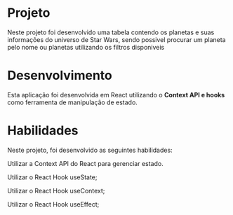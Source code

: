# Projeto
Neste projeto foi desenvolvido uma tabela contendo os planetas e suas informações do universo de Star Wars, sendo possivel procurar um planeta pelo nome
ou planetas utilizando os filtros disponiveis

# Desenvolvimento
Esta aplicação foi desenvolvida em React utilizando o <strong>Context API e hooks</strong> como ferramenta de manipulação de estado.

# Habilidades
Neste projeto, foi desenvolvido as seguintes habilidades:

Utilizar a Context API do React para gerenciar estado.

Utilizar o React Hook useState;

Utilizar o React Hook useContext;

Utilizar o React Hook useEffect;
